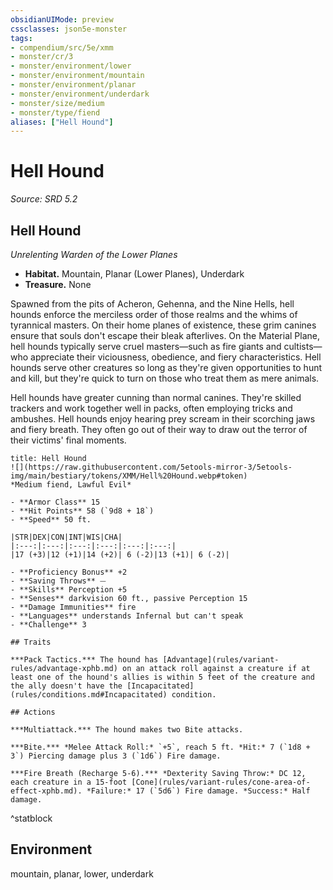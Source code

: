 ```yaml
---
obsidianUIMode: preview
cssclasses: json5e-monster
tags:
- compendium/src/5e/xmm
- monster/cr/3
- monster/environment/lower
- monster/environment/mountain
- monster/environment/planar
- monster/environment/underdark
- monster/size/medium
- monster/type/fiend
aliases: ["Hell Hound"]
---
```

# Hell Hound
*Source: SRD 5.2*  

## Hell Hound

*Unrelenting Warden of the Lower Planes*

- **Habitat.** Mountain, Planar (Lower Planes), Underdark  
- **Treasure.** None  

Spawned from the pits of Acheron, Gehenna, and the Nine Hells, hell hounds enforce the merciless order of those realms and the whims of tyrannical masters. On their home planes of existence, these grim canines ensure that souls don't escape their bleak afterlives. On the Material Plane, hell hounds typically serve cruel masters—such as fire giants and cultists—who appreciate their viciousness, obedience, and fiery characteristics. Hell hounds serve other creatures so long as they're given opportunities to hunt and kill, but they're quick to turn on those who treat them as mere animals.

Hell hounds have greater cunning than normal canines. They're skilled trackers and work together well in packs, often employing tricks and ambushes. Hell hounds enjoy hearing prey scream in their scorching jaws and fiery breath. They often go out of their way to draw out the terror of their victims' final moments.

```ad-statblock
title: Hell Hound
![](https://raw.githubusercontent.com/5etools-mirror-3/5etools-img/main/bestiary/tokens/XMM/Hell%20Hound.webp#token)
*Medium fiend, Lawful Evil*

- **Armor Class** 15
- **Hit Points** 58 (`9d8 + 18`)
- **Speed** 50 ft.

|STR|DEX|CON|INT|WIS|CHA|
|:---:|:---:|:---:|:---:|:---:|:---:|
|17 (+3)|12 (+1)|14 (+2)| 6 (-2)|13 (+1)| 6 (-2)|

- **Proficiency Bonus** +2
- **Saving Throws** ⏤
- **Skills** Perception +5
- **Senses** darkvision 60 ft., passive Perception 15
- **Damage Immunities** fire
- **Languages** understands Infernal but can't speak
- **Challenge** 3

## Traits

***Pack Tactics.*** The hound has [Advantage](rules/variant-rules/advantage-xphb.md) on an attack roll against a creature if at least one of the hound's allies is within 5 feet of the creature and the ally doesn't have the [Incapacitated](rules/conditions.md#Incapacitated) condition.

## Actions

***Multiattack.*** The hound makes two Bite attacks.

***Bite.*** *Melee Attack Roll:* `+5`, reach 5 ft. *Hit:* 7 (`1d8 + 3`) Piercing damage plus 3 (`1d6`) Fire damage.

***Fire Breath (Recharge 5-6).*** *Dexterity Saving Throw:* DC 12, each creature in a 15-foot [Cone](rules/variant-rules/cone-area-of-effect-xphb.md). *Failure:* 17 (`5d6`) Fire damage. *Success:* Half damage.
```
^statblock

## Environment

mountain, planar, lower, underdark
